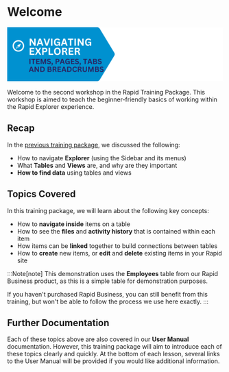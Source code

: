 # Welcome

![A banner image that describes the heading for this training course. It reads: "Navigating Explorer" and has an icon of a compass. The subheading reads: "Items, Pages, Tabs, and Breadcrumbs".](NavExplorer2Banner.png)

Welcome to the second workshop in the Rapid Training Package. This workshop is aimed to teach the beginner-friendly basics of working within the Rapid Explorer experience.

## Recap

In the [previous training package](<./docs/training/Navigating%20Explorer%20-%20Part%201/0-Welcome>), we discussed the following:
- How to navigate **Explorer** (using the Sidebar and its menus)
- What **Tables** and **Views** are, and why are they important
- **How to find data** using tables and views

## Topics Covered

In this training package, we will learn about the following key concepts:

- How to **navigate inside** items on a table
- How to see the **files** and **activity history** that is contained within each item
- How items can be **linked** together to build connections between tables
- How to **create** new items, or **edit** and **delete** existing items in your Rapid site

:::Note[note]
This demonstration uses the **Employees** table from our Rapid Business product, as this is a simple table for demonstration purposes.

If you haven't purchased Rapid Business, you can still benefit from this training, but won't be able to follow the process we use here exactly.
:::

## Further Documentation

Each of these topics above are also covered in our **User Manual** documentation. However, this training package will aim to introduce each of these topics clearly and quickly. At the bottom of each lesson, several links to the User Manual will be provided if you would like additional information.
